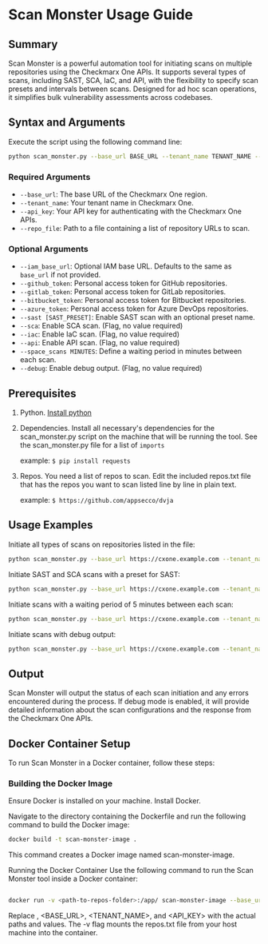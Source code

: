 # Scan Monster Usage Guide

## Summary

Scan Monster is a powerful automation tool for initiating scans on multiple repositories using the Checkmarx One APIs. It supports several types of scans, including SAST, SCA, IaC, and API, with the flexibility to specify scan presets and intervals between scans. Designed for ad hoc scan operations, it simplifies bulk vulnerability assessments across codebases.


## Syntax and Arguments

Execute the script using the following command line:

```bash
python scan_monster.py --base_url BASE_URL --tenant_name TENANT_NAME --api_key API_KEY --repo_file REPO_FILE [OPTIONS]
```

### Required Arguments

- `--base_url`: The base URL of the Checkmarx One region.
- `--tenant_name`: Your tenant name in Checkmarx One.
- `--api_key`: Your API key for authenticating with the Checkmarx One APIs.
- `--repo_file`: Path to a file containing a list of repository URLs to scan.

### Optional Arguments

- `--iam_base_url`: Optional IAM base URL. Defaults to the same as `base_url` if not provided.
- `--github_token`: Personal access token for GitHub repositories.
- `--gitlab_token`: Personal access token for GitLab repositories.
- `--bitbucket_token`: Personal access token for Bitbucket repositories.
- `--azure_token`: Personal access token for Azure DevOps repositories.
- `--sast [SAST_PRESET]`: Enable SAST scan with an optional preset name.
- `--sca`: Enable SCA scan. (Flag, no value required)
- `--iac`: Enable IaC scan. (Flag, no value required)
- `--api`: Enable API scan. (Flag, no value required)
- `--space_scans MINUTES`: Define a waiting period in minutes between each scan.
- `--debug`: Enable debug output. (Flag, no value required)


## Prerequisites

 1. Python. [Install python](https://www.python.org/downloads/)

 2. Dependencies. Install all necessary's dependencies for the scan_monster.py script on the machine that will be running the
       tool. 
       See the scan_monster.py file for a list of `imports`

	example:
`$ pip install requests`

 3. Repos. You need a list of repos to scan. Edit the included
       repos.txt file that has the repos you want to scan listed line by
       line in plain text.

	example:
`$ https://github.com/appsecco/dvja`

  


## Usage Examples

Initiate all types of scans on repositories listed in the file:

```bash
python scan_monster.py --base_url https://cxone.example.com --tenant_name mytenant --api_key 12345 --repo_file repos.txt
```

Initiate SAST and SCA scans with a preset for SAST:

```bash
python scan_monster.py --base_url https://cxone.example.com --tenant_name mytenant --api_key 12345 --repo_file repos.txt --sast "MyCustomPreset" --sca
```

Initiate scans with a waiting period of 5 minutes between each scan:

```bash
python scan_monster.py --base_url https://cxone.example.com --tenant_name mytenant --api_key 12345 --repo_file repos.txt --space_scans 5
```

Initiate scans with debug output:

```bash
python scan_monster.py --base_url https://cxone.example.com --tenant_name mytenant --api_key 12345 --repo_file repos.txt --debug
```

## Output

Scan Monster will output the status of each scan initiation and any errors encountered during the process. If debug mode is enabled, it will provide detailed information about the scan configurations and the response from the Checkmarx One APIs.

## Docker Container Setup
To run Scan Monster in a Docker container, follow these steps:

### Building the Docker Image
Ensure Docker is installed on your machine. Install Docker.

Navigate to the directory containing the Dockerfile and run the following command to build the Docker image:

```bash
docker build -t scan-monster-image .
```
This command creates a Docker image named scan-monster-image.

Running the Docker Container
Use the following command to run the Scan Monster tool inside a Docker container:

```bash

docker run -v <path-to-repos-folder>:/app/ scan-monster-image --base_url <BASE_URL> --tenant_name <TENANT_NAME> --api_key <API_KEY> --repo_file /app/<repos-file> [OPTIONS]
```
Replace <path-to-repos-file>, <BASE_URL>, <TENANT_NAME>, and <API_KEY> with the actual paths and values. The -v flag mounts the repos.txt file from your host machine into the container.